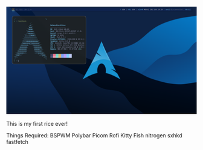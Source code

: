 ![alt text](https://github.com/mahmoodie/first-rice/blob/main/screenshot.png?raw=true)

This is my first rice ever!

Things Required:
BSPWM
Polybar
Picom
Rofi
Kitty
Fish
nitrogen
sxhkd
fastfetch
